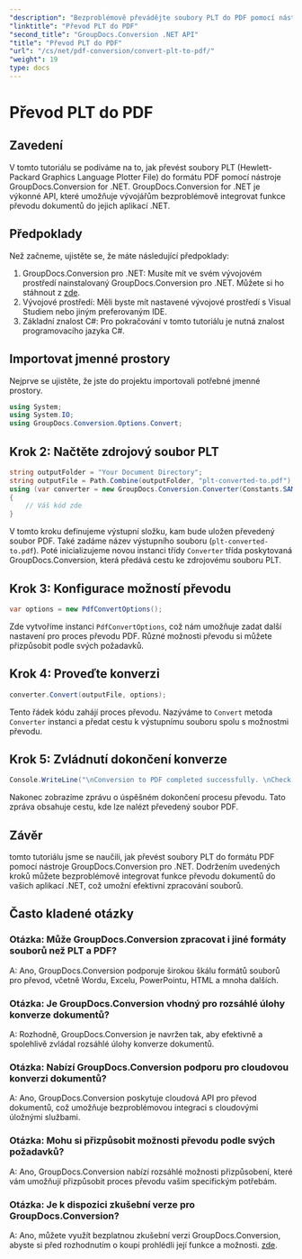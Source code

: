 ```yaml
---
"description": "Bezproblémově převádějte soubory PLT do PDF pomocí nástroje GroupDocs.Conversion pro .NET. Integrujte funkce převodu dokumentů do svých .NET aplikací bez námahy."
"linktitle": "Převod PLT do PDF"
"second_title": "GroupDocs.Conversion .NET API"
"title": "Převod PLT do PDF"
"url": "/cs/net/pdf-conversion/convert-plt-to-pdf/"
"weight": 19
type: docs
---
```

# Převod PLT do PDF

## Zavedení
V tomto tutoriálu se podíváme na to, jak převést soubory PLT (Hewlett-Packard Graphics Language Plotter File) do formátu PDF pomocí nástroje GroupDocs.Conversion for .NET. GroupDocs.Conversion for .NET je výkonné API, které umožňuje vývojářům bezproblémově integrovat funkce převodu dokumentů do jejich aplikací .NET.
## Předpoklady
Než začneme, ujistěte se, že máte následující předpoklady:
1. GroupDocs.Conversion pro .NET: Musíte mít ve svém vývojovém prostředí nainstalovaný GroupDocs.Conversion pro .NET. Můžete si ho stáhnout z [zde](https://releases.groupdocs.com/conversion/net/).
2. Vývojové prostředí: Měli byste mít nastavené vývojové prostředí s Visual Studiem nebo jiným preferovaným IDE.
3. Základní znalost C#: Pro pokračování v tomto tutoriálu je nutná znalost programovacího jazyka C#.

## Importovat jmenné prostory
Nejprve se ujistěte, že jste do projektu importovali potřebné jmenné prostory.

```csharp
using System;
using System.IO;
using GroupDocs.Conversion.Options.Convert;
```

## Krok 2: Načtěte zdrojový soubor PLT
```csharp
string outputFolder = "Your Document Directory";
string outputFile = Path.Combine(outputFolder, "plt-converted-to.pdf");
using (var converter = new GroupDocs.Conversion.Converter(Constants.SAMPLE_PLT))
{
    // Váš kód zde
}
```
V tomto kroku definujeme výstupní složku, kam bude uložen převedený soubor PDF. Také zadáme název výstupního souboru (`plt-converted-to.pdf`). Poté inicializujeme novou instanci třídy `Converter` třída poskytovaná GroupDocs.Conversion, která předává cestu ke zdrojovému souboru PLT.
## Krok 3: Konfigurace možností převodu
```csharp
var options = new PdfConvertOptions();
```
Zde vytvoříme instanci `PdfConvertOptions`, což nám umožňuje zadat další nastavení pro proces převodu PDF. Různé možnosti převodu si můžete přizpůsobit podle svých požadavků.
## Krok 4: Proveďte konverzi
```csharp
converter.Convert(outputFile, options);
```
Tento řádek kódu zahájí proces převodu. Nazýváme to `Convert` metoda `Converter` instanci a předat cestu k výstupnímu souboru spolu s možnostmi převodu.
## Krok 5: Zvládnutí dokončení konverze
```csharp
Console.WriteLine("\nConversion to PDF completed successfully. \nCheck output in {0}", outputFolder);
```
Nakonec zobrazíme zprávu o úspěšném dokončení procesu převodu. Tato zpráva obsahuje cestu, kde lze nalézt převedený soubor PDF.

## Závěr
tomto tutoriálu jsme se naučili, jak převést soubory PLT do formátu PDF pomocí nástroje GroupDocs.Conversion pro .NET. Dodržením uvedených kroků můžete bezproblémově integrovat funkce převodu dokumentů do vašich aplikací .NET, což umožní efektivní zpracování souborů.
## Často kladené otázky

### Otázka: Může GroupDocs.Conversion zpracovat i jiné formáty souborů než PLT a PDF?

A: Ano, GroupDocs.Conversion podporuje širokou škálu formátů souborů pro převod, včetně Wordu, Excelu, PowerPointu, HTML a mnoha dalších.

### Otázka: Je GroupDocs.Conversion vhodný pro rozsáhlé úlohy konverze dokumentů?

A: Rozhodně, GroupDocs.Conversion je navržen tak, aby efektivně a spolehlivě zvládal rozsáhlé úlohy konverze dokumentů.

### Otázka: Nabízí GroupDocs.Conversion podporu pro cloudovou konverzi dokumentů?

A: Ano, GroupDocs.Conversion poskytuje cloudová API pro převod dokumentů, což umožňuje bezproblémovou integraci s cloudovými úložnými službami.

### Otázka: Mohu si přizpůsobit možnosti převodu podle svých požadavků?

A: Ano, GroupDocs.Conversion nabízí rozsáhlé možnosti přizpůsobení, které vám umožňují přizpůsobit proces převodu vašim specifickým potřebám.

### Otázka: Je k dispozici zkušební verze pro GroupDocs.Conversion?

A: Ano, můžete využít bezplatnou zkušební verzi GroupDocs.Conversion, abyste si před rozhodnutím o koupi prohlédli její funkce a možnosti. [zde](https://releases.groupdocs.com/).